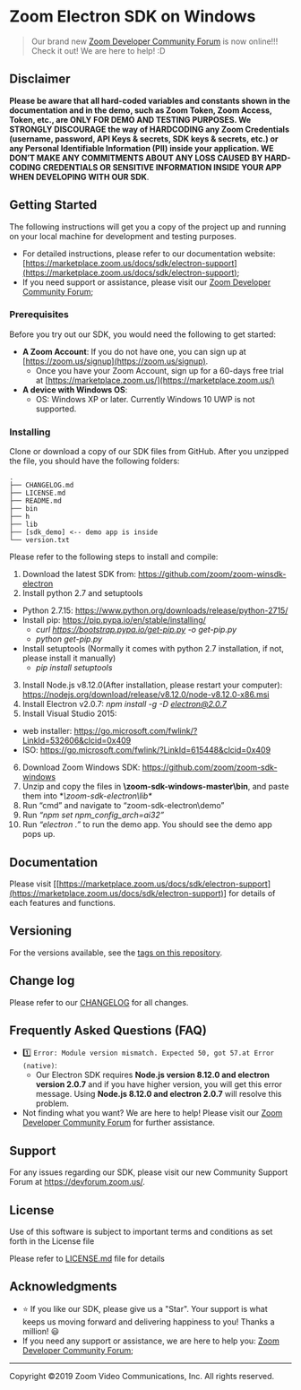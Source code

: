 # Zoom Electron SDK on Windows

> Our brand new [Zoom Developer Community Forum](https://devforum.zoom.us/) is now online!!! Check it out! We are here to help! :D

## Disclaimer

**Please be aware that all hard-coded variables and constants shown in the documentation and in the demo, such as Zoom Token, Zoom Access, Token, etc., are ONLY FOR DEMO AND TESTING PURPOSES. We STRONGLY DISCOURAGE the way of HARDCODING any Zoom Credentials (username, password, API Keys & secrets, SDK keys & secrets, etc.) or any Personal Identifiable Information (PII) inside your application. WE DON’T MAKE ANY COMMITMENTS ABOUT ANY LOSS CAUSED BY HARD-CODING CREDENTIALS OR SENSITIVE INFORMATION INSIDE YOUR APP WHEN DEVELOPING WITH OUR SDK**.

## Getting Started

The following instructions will get you a copy of the project up and running on your local machine for development and testing purposes.
* For detailed instructions, please refer to our documentation website: [https://marketplace.zoom.us/docs/sdk/electron-support](https://marketplace.zoom.us/docs/sdk/electron-support);
* If you need support or assistance, please visit our [Zoom Developer Community Forum](https://devforum.zoom.us/);

### Prerequisites

Before you try out our SDK, you would need the following to get started:

* **A Zoom Account**: If you do not have one, you can sign up at [https://zoom.us/signup](https://zoom.us/signup).
  * Once you have your Zoom Account, sign up for a 60-days free trial at [https://marketplace.zoom.us/](https://marketplace.zoom.us/)
* **A device with Windows OS**:
  * OS: Windows XP or later. Currently Windows 10 UWP is not supported.


### Installing

Clone or download a copy of our SDK files from GitHub. After you unzipped the file, you should have the following folders:

```
.
├── CHANGELOG.md
├── LICENSE.md
├── README.md
├── bin
├── h
├── lib
├── [sdk_demo] <-- demo app is inside
└── version.txt
```
Please refer to the following steps to install and compile:

1. Download the latest SDK from: https://github.com/zoom/zoom-winsdk-electron
2. Install python 2.7 and setuptools
 * Python 2.7.15: https://www.python.org/downloads/release/python-2715/
 * Install pip: https://pip.pypa.io/en/stable/installing/
    * *curl https://bootstrap.pypa.io/get-pip.py -o get-pip.py*
    * *python get-pip.py*
 * Install setuptools (Normally it comes with python 2.7 installation, if not, please install it manually)
    * *pip install setuptools*
3. Install Node.js v8.12.0(After installation, please restart your computer): https://nodejs.org/download/release/v8.12.0/node-v8.12.0-x86.msi
4. Install Electron v2.0.7: *npm install -g -D electron@2.0.7*
5. Install Visual Studio 2015: 
  * web installer: https://go.microsoft.com/fwlink/?LinkId=532606&clcid=0x409
  * ISO: https://go.microsoft.com/fwlink/?LinkId=615448&clcid=0x409
6. Download Zoom Windows SDK: https://github.com/zoom/zoom-sdk-windows
7. Unzip and copy the files in **\zoom-sdk-windows-master\bin**, and paste them into **\zoom-sdk-electron\lib\**
8. Run “cmd” and navigate to “zoom-sdk-electron\demo”
9. Run *“npm set npm_config_arch=ai32”*
10. Run *“electron .”* to run the demo app. You should see the demo app pops up.


## Documentation

Please visit [[https://marketplace.zoom.us/docs/sdk/electron-support](https://marketplace.zoom.us/docs/sdk/electron-support)] for details of each features and functions.

## Versioning

For the versions available, see the [tags on this repository](https://github.com/zoom/zoom-winsdk-electron/tags).

## Change log

Please refer to our [CHANGELOG](https://github.com/zoom/zoom-winsdk-electron/blob/master/CHANGELOG.md) for all changes.

## Frequently Asked Questions (FAQ)

* :one: `Error: Module version mismatch. Expected 50, got 57.at Error (native)`:
  * Our Electron SDK requires **Node.js version 8.12.0 and electron version 2.0.7** and if you have higher version, you will get this error message. Using **Node.js 8.12.0 and electron 2.0.7** will resolve this problem.
* Not finding what you want? We are here to help! Please visit our [Zoom Developer Community Forum](https://devforum.zoom.us/) for further assistance.

## Support

For any issues regarding our SDK, please visit our new Community Support Forum at https://devforum.zoom.us/.

## License

Use of this software is subject to important terms and conditions as set forth in the License file

Please refer to [LICENSE.md](LICENSE.md) file for details

## Acknowledgments

* :star: If you like our SDK, please give us a "Star". Your support is what keeps us moving forward and delivering happiness to you! Thanks a million! :smiley:
* If you need any support or assistance, we are here to help you: [Zoom Developer Community Forum](https://devforum.zoom.us/);

---
Copyright ©2019 Zoom Video Communications, Inc. All rights reserved.
